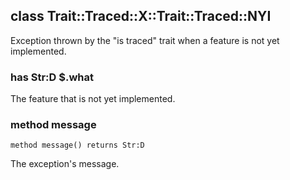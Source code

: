 class Trait::Traced::X::Trait::Traced::NYI
------------------------------------------

Exception thrown by the "is traced" trait when a feature is not yet implemented.

### has Str:D $.what

The feature that is not yet implemented.

### method message

```perl6
method message() returns Str:D
```

The exception's message.

